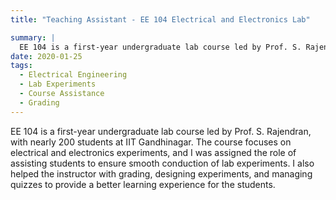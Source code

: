 ```yaml
---
title: "Teaching Assistant - EE 104 Electrical and Electronics Lab"

summary: |
  EE 104 is a first-year undergraduate lab course led by Prof. S. Rajendran, with nearly 200 students at IIT Gandhinagar. The course focuses on electrical and electronics experiments, and I was assigned the role of assisting students to ensure smooth conduction of lab experiments. I also helped the instructor with grading, designing experiments, and managing quizzes to provide a better learning experience for the students.
date: 2020-01-25
tags:
  - Electrical Engineering
  - Lab Experiments
  - Course Assistance
  - Grading
---
```


EE 104 is a first-year undergraduate lab course led by Prof. S. Rajendran, with nearly 200 students at IIT Gandhinagar. The course focuses on electrical and electronics experiments, and I was assigned the role of assisting students to ensure smooth conduction of lab experiments. I also helped the instructor with grading, designing experiments, and managing quizzes to provide a better learning experience for the students.
